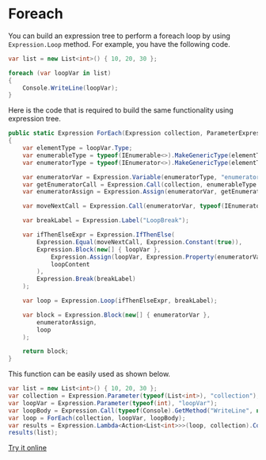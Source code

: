 # Foreach

You can build an expression tree to perform a foreach loop by using `Expression.Loop` method. For example, you have the following code.

```csharp
var list = new List<int>() { 10, 20, 30 };

foreach (var loopVar in list)
{
    Console.WriteLine(loopVar);
}
```

Here is the code that is required to build the same functionality using expression tree. 

```csharp
public static Expression ForEach(Expression collection, ParameterExpression loopVar, Expression loopContent)
{
    var elementType = loopVar.Type;
    var enumerableType = typeof(IEnumerable<>).MakeGenericType(elementType);
    var enumeratorType = typeof(IEnumerator<>).MakeGenericType(elementType);

    var enumeratorVar = Expression.Variable(enumeratorType, "enumerator");
    var getEnumeratorCall = Expression.Call(collection, enumerableType.GetMethod("GetEnumerator"));
    var enumeratorAssign = Expression.Assign(enumeratorVar, getEnumeratorCall);

    var moveNextCall = Expression.Call(enumeratorVar, typeof(IEnumerator).GetMethod("MoveNext"));

    var breakLabel = Expression.Label("LoopBreak");

    var ifThenElseExpr = Expression.IfThenElse(
        Expression.Equal(moveNextCall, Expression.Constant(true)),
        Expression.Block(new[] { loopVar },
            Expression.Assign(loopVar, Expression.Property(enumeratorVar, "Current")),
            loopContent
        ),
        Expression.Break(breakLabel)
    );

    var loop = Expression.Loop(ifThenElseExpr, breakLabel);

    var block = Expression.Block(new[] { enumeratorVar },
        enumeratorAssign,
        loop
    );

    return block;
}
```

This function can be easily used as shown below.

```csharp
var list = new List<int>() { 10, 20, 30 };
var collection = Expression.Parameter(typeof(List<int>), "collection");
var loopVar = Expression.Parameter(typeof(int), "loopVar");
var loopBody = Expression.Call(typeof(Console).GetMethod("WriteLine", new[] { typeof(int) }), loopVar);
var loop = ForEach(collection, loopVar, loopBody);
var results = Expression.Lambda<Action<List<int>>>(loop, collection).Compile();
results(list);
```

[Try it online](https://dotnetfiddle.net/Pl89Gr)